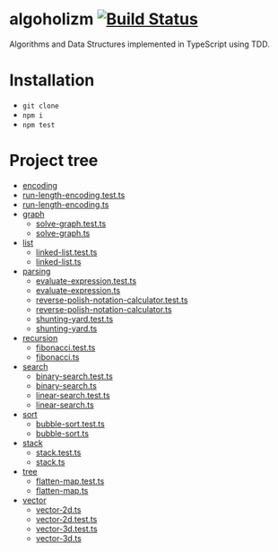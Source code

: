# algoholizm [![Build Status](https://travis-ci.org/kubk/algoholizm.svg?branch=master)](https://travis-ci.org/kubk/algoholizm) 

Algorithms and Data Structures implemented in TypeScript using TDD.

# Installation
- `git clone`
- `npm i`
- `npm test`

# Project tree


* [encoding](src/encoding)
* [run-length-encoding.test.ts](src/encoding/run-length-encoding.test.ts)
* [run-length-encoding.ts](src/encoding/run-length-encoding.ts)
* [graph](src/graph)
  * [solve-graph.test.ts](src/graph/solve-graph.test.ts)
  * [solve-graph.ts](src/graph/solve-graph.ts)
* [list](src/list)
  * [linked-list.test.ts](src/list/linked-list.test.ts)
  * [linked-list.ts](src/list/linked-list.ts)
* [parsing](src/parsing)
  * [evaluate-expression.test.ts](src/parsing/evaluate-expression.test.ts)
  * [evaluate-expression.ts](src/parsing/evaluate-expression.ts)
  * [reverse-polish-notation-calculator.test.ts](src/parsing/reverse-polish-notation-calculator.test.ts)
  * [reverse-polish-notation-calculator.ts](src/parsing/reverse-polish-notation-calculator.ts)
  * [shunting-yard.test.ts](src/parsing/shunting-yard.test.ts)
  * [shunting-yard.ts](src/parsing/shunting-yard.ts)
* [recursion](src/recursion)
  * [fibonacci.test.ts](src/recursion/fibonacci.test.ts)
  * [fibonacci.ts](src/recursion/fibonacci.ts)
* [search](src/search)
  * [binary-search.test.ts](src/search/binary-search.test.ts)
  * [binary-search.ts](src/search/binary-search.ts)
  * [linear-search.test.ts](src/search/linear-search.test.ts)
  * [linear-search.ts](src/search/linear-search.ts)
* [sort](src/sort)
  * [bubble-sort.test.ts](src/sort/bubble-sort.test.ts)
  * [bubble-sort.ts](src/sort/bubble-sort.ts)
* [stack](src/stack)
  * [stack.test.ts](src/stack/stack.test.ts)
  * [stack.ts](src/stack/stack.ts)
* [tree](src/tree)
  * [flatten-map.test.ts](src/tree/flatten-map.test.ts)
  * [flatten-map.ts](src/tree/flatten-map.ts)
* [vector](src/vector)
  * [vector-2d.ts](src/vector/vector-2d.ts)
  * [vector-2d.test.ts](src/vector/vector-2d.test.ts)
  * [vector-3d.test.ts](src/vector/vector-3d.test.ts)
  * [vector-3d.ts](src/vector/vector-3d.ts)
